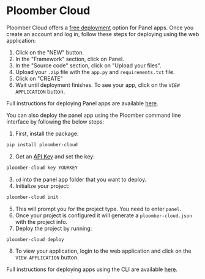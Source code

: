 # Ploomber Cloud

Ploomber Cloud offers a [free deployment](https://platform.ploomber.io) option for Panel apps. Once you create an account and log in, follow these steps for deploying using the web application:

1. Click on the "NEW" button.
2. In the "Framework" section, click on Panel.
3. In the "Source code" section, click on "Upload your files".
4. Upload your `.zip` file with the `app.py` and `requirements.txt` file.
5. Click on "CREATE"
6. Wait until deployment finishes. To see your app, click on the `VIEW APPLICATION` button.


Full instructions for deploying Panel apps are available [here](https://docs.cloud.ploomber.io/en/latest/apps/panel.html).

You can also deploy the panel app using the Ploomber command line interface by following the below steps:

1. First, install the package:

```bash
pip install ploomber-cloud
```

2. Get an [API Key](https://docs.cloud.ploomber.io/en/latest/quickstart/apikey.html) and set the key:

```bash
ploomber-cloud key YOURKEY
```

3. `cd` into the panel app folder that you want to deploy.
4. Initialize your project:

```bash
ploomber-cloud init
```

5. This will prompt you for the project type. You need to enter `panel`.
6. Once your project is configured it will generate a `ploomber-cloud.json` with the project info.
7. Deploy the project by running:

```bash
ploomber-cloud deploy
```

8. To view your application, login to the web application and click on the `VIEW APPLICATION` button.

Full instructions for deploying apps using the CLI are available [here](https://docs.cloud.ploomber.io/en/latest/user-guide/cli.html).
